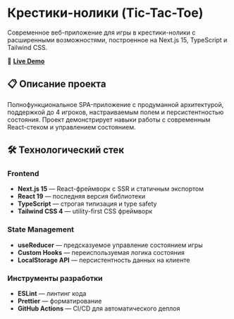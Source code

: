 # Крестики-нолики (Tic-Tac-Toe)

Современное веб-приложение для игры в крестики-нолики с расширенными возможностями, построенное на Next.js 15, TypeScript и Tailwind CSS.

🔗 **[Live Demo](https://gulnaz-web.github.io/tik-tak-toe-app/)**

## 📋 Описание проекта

Полнофункциональное SPA-приложение с продуманной архитектурой, поддержкой до 4 игроков, настраиваемым полем и персистентностью состояния. Проект демонстрирует навыки работы с современным React-стеком и управлением состоянием.

## 🛠 Технологический стек

### Frontend
- **Next.js 15** — React-фреймворк с SSR и статичным экспортом
- **React 19** — последняя версия библиотеки
- **TypeScript** — строгая типизация и type safety
- **Tailwind CSS 4** — utility-first CSS фреймворк

### State Management
- **useReducer** — предсказуемое управление состоянием игры
- **Custom Hooks** — переиспользуемая логика состояния
- **LocalStorage API** — персистентность данных на клиенте

### Инструменты разработки
- **ESLint** — линтинг кода
- **Prettier** — форматирование
- **GitHub Actions** — CI/CD для автоматического деплоя

